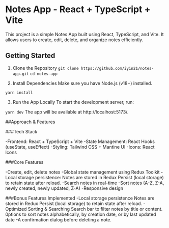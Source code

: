 # Notes App - React + TypeScript + Vite

This project is a simple Notes App built using React, TypeScript, and Vite. It allows users to create, edit, delete, and organize notes efficiently.


## Getting Started
1. Clone the Repository
```git clone https://github.com/iyin21/notes-app.git```
```cd notes-app```

2. Install Dependencies
Make sure you have Node.js (v18+) installed. 

```yarn install```

3. Run the App Locally
To start the development server, run:

```yarn dev```
The app will be available at http://localhost:5173/.

##Approach & Features

###Tech Stack

-Frontend: React + TypeScript + Vite
-State Management: React Hooks (useState, useEffect) 
-Styling: Tailwind CSS + Mantine UI
-Icons: React Icons

###Core Features

-Create, edit, delete notes
-Global state management using Redux Toolkit
-Local storage persistence: Notes are stored in Redux Persist (local storage) to retain state after reload.
-Search notes in real-time
-Sort notes (A-Z, Z-A, newly created, newly updated, Z-A)
-Responsive design


###Bonus Features Implemented
-Local storage persistence
Notes are stored in Redux Persist (local storage) to retain state after reload.
-Optimized Sorting & Searching
Search bar to filter notes by title or content.
0ptions to sort notes alphabetically, by creation date, or by last updated date
-A confirmation dialog before deleting a note.

